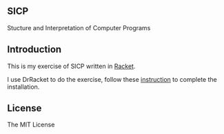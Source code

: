 SICP
---

Stucture and Interpretation of Computer Programs

## Introduction

This is my exercise of SICP written in [Racket](http://racket-lang.org).

I use DrRacket to do the exercise, follow these [instruction](http://www.neilvandyke.org/racket-sicp/) to complete the installation.

## License

The MIT License